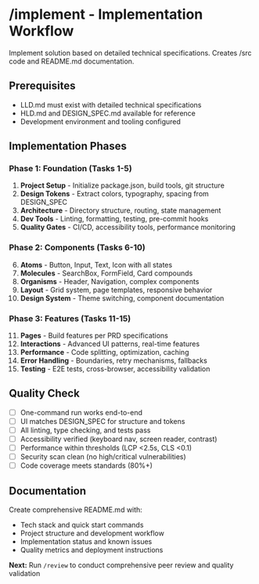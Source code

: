 # /implement - Implementation Workflow

Implement solution based on detailed technical specifications. Creates /src code and README.md documentation.

## Prerequisites
- LLD.md must exist with detailed technical specifications
- HLD.md and DESIGN_SPEC.md available for reference
- Development environment and tooling configured

## Implementation Phases

### Phase 1: Foundation (Tasks 1-5)
1. **Project Setup** - Initialize package.json, build tools, git structure
2. **Design Tokens** - Extract colors, typography, spacing from DESIGN_SPEC
3. **Architecture** - Directory structure, routing, state management
4. **Dev Tools** - Linting, formatting, testing, pre-commit hooks
5. **Quality Gates** - CI/CD, accessibility tools, performance monitoring

### Phase 2: Components (Tasks 6-10) 
6. **Atoms** - Button, Input, Text, Icon with all states
7. **Molecules** - SearchBox, FormField, Card compounds
8. **Organisms** - Header, Navigation, complex components
9. **Layout** - Grid system, page templates, responsive behavior
10. **Design System** - Theme switching, component documentation

### Phase 3: Features (Tasks 11-15)
11. **Pages** - Build features per PRD specifications
12. **Interactions** - Advanced UI patterns, real-time features
13. **Performance** - Code splitting, optimization, caching
14. **Error Handling** - Boundaries, retry mechanisms, fallbacks
15. **Testing** - E2E tests, cross-browser, accessibility validation

## Quality Check
- [ ] One-command run works end-to-end
- [ ] UI matches DESIGN_SPEC for structure and tokens
- [ ] All linting, type checking, and tests pass
- [ ] Accessibility verified (keyboard nav, screen reader, contrast)
- [ ] Performance within thresholds (LCP <2.5s, CLS <0.1)
- [ ] Security scan clean (no high/critical vulnerabilities)
- [ ] Code coverage meets standards (80%+)

## Documentation
Create comprehensive README.md with:
- Tech stack and quick start commands
- Project structure and development workflow  
- Implementation status and known issues
- Quality metrics and deployment instructions

**Next:** Run `/review` to conduct comprehensive peer review and quality validation